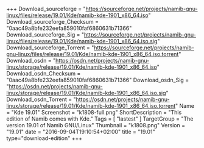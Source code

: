 +++
Download_sourceforge = "https://sourceforge.net/projects/namib-gnu-linux/files/release/19.01/Kde/namib-kde-1901_x86_64.iso"
Download_sourceforge_Checksum = "0aac49a8bfe232eefa859010faf6860631b71366"
Download_sourceforge_Sig = "https://sourceforge.net/projects/namib-gnu-linux/files/release/19.01/Kde/namib-kde-1901_x86_64.iso.sig"
Download_sourceforge_Torrent = "https://sourceforge.net/projects/namib-gnu-linux/files/release/19.01/Kde/namib-kde-1901_x86_64.iso.torrent"
Download_osdn = "https://osdn.net/projects/namib-gnu-linux/storage/release/19.01/Kde/namib-kde-1901_x86_64.iso"
Download_osdn_Checksum = "0aac49a8bfe232eefa859010faf6860631b71366"
Download_osdn_Sig = "https://osdn.net/projects/namib-gnu-linux/storage/release/19.01/Kde/namib-kde-1901_x86_64.iso.sig"
Download_osdn_Torrent = "https://osdn.net/projects/namib-gnu-linux/storage/release/19.01/Kde/namib-kde-1901_x86_64.iso.torrent"
Name = "Kde 19.01"
Screenshot = "k1808-full.png"
ShortDescription = "This edition of Namib comes with Kde."
Tags = [ "lastest" ]
TargetGroup = "The version 19.01 of Namib GNU/Linux"
Thumbnail = "k1808.png"
Version = "19.01"
date = "2016-09-04T19:10:54+02:00"
title = "19.01"
type="download-edition"
+++
